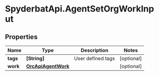 # SpyderbatApi.AgentSetOrgWorkInput

## Properties

Name | Type | Description | Notes
------------ | ------------- | ------------- | -------------
**tags** | **[String]** | User defined tags | [optional] 
**work** | [**OrcApiAgentWork**](OrcApiAgentWork.md) |  | [optional] 


